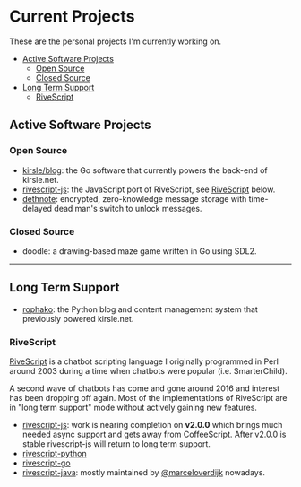 # Current Projects

These are the personal projects I'm currently working on.

* [Active Software Projects](#active-software-projects)
  * [Open Source](#open-source)
  * [Closed Source](#closed-source)
* [Long Term Support](#long-term-support)
  * [RiveScript](#rivescript)

## Active Software Projects

### Open Source

* [kirsle/blog](https://github.com/kirsle/blog): the Go software that currently
  powers the back-end of kirsle.net.
* [rivescript-js](https://github.com/aichaos/rivescript-js): the JavaScript port
  of RiveScript, see [RiveScript](#rivescript) below.
* [dethnote](https://git.kirsle.net/apps/dethnote): encrypted, zero-knowledge
  message storage with time-delayed dead man's switch to unlock messages.

### Closed Source

* doodle: a drawing-based maze game written in Go using SDL2.

---

## Long Term Support

* [rophako](https://git.kirsle.net/apps/rophako): the Python blog and content
  management system that previously powered kirsle.net.

### RiveScript

[RiveScript](https://www.rivescript.com/) is a chatbot scripting language I
originally programmed in Perl around 2003 during a time when chatbots were
popular (i.e. SmarterChild).

A second wave of chatbots has come and gone around 2016 and interest has been
dropping off again. Most of the implementations of RiveScript are in "long term
support" mode without actively gaining new features.

* [rivescript-js](https://github.com/aichaos/rivescript-js): work is nearing
  completion on **v2.0.0** which brings much needed async support and gets away
  from CoffeeScript. After v2.0.0 is stable rivescript-js will return to long
  term support.
* [rivescript-python](https://github.com/aichaos/rivescript-python)
* [rivescript-go](https://github.com/aichaos/rivescript-go)
* [rivescript-java](https://github.com/aichaos/rivescript-java): mostly maintained
  by [@marceloverdijk](https://github.com/marceloverdijk) nowadays.